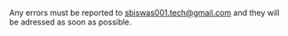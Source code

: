 Any errors must be reported to sbiswas001.tech@gmail.com and they will be adressed as soon as possible.
